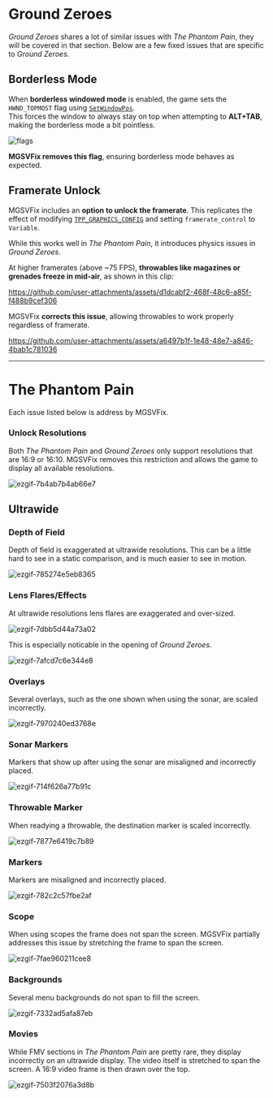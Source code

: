 # Ground Zeroes

*Ground Zeroes* shares a lot of similar issues with *The Phantom Pain*, they will be covered in that section. Below are a few fixed issues that are specific to *Ground Zeroes*.

## Borderless Mode  

When **borderless windowed mode** is enabled, the game sets the `HWND_TOPMOST` flag using [`SetWindowPos`](https://learn.microsoft.com/en-us/windows/win32/api/winuser/nf-winuser-setwindowpos).  
This forces the window to always stay on top when attempting to **ALT+TAB**, making the borderless mode a bit pointless.  

![flags](https://github.com/user-attachments/assets/35185a31-52dd-4970-aba5-d2c54860edc3)  

**MGSVFix removes this flag**, ensuring borderless mode behaves as expected.

## Framerate Unlock  

MGSVFix includes an **option to unlock the framerate**. This replicates the effect of modifying [`TPP_GRAPHICS_CONFIG`](https://www.pcgamingwiki.com/wiki/Metal_Gear_Solid_V:_The_Phantom_Pain#High_frame_rate) and setting `framerate_control` to `Variable`.  

While this works well in *The Phantom Pain*, it introduces physics issues in *Ground Zeroes*.  
 
At higher framerates (above ~75 FPS), **throwables like magazines or grenades freeze in mid-air**, as shown in this clip:  

https://github.com/user-attachments/assets/d1dcabf2-468f-48c6-a85f-f488b9cef306

MGSVFix **corrects this issue**, allowing throwables to work properly regardless of framerate.  

https://github.com/user-attachments/assets/a6497b1f-1e48-48e7-a846-4bab1c781036

---

# The Phantom Pain

Each issue listed below is address by MGSVFix.

### Unlock Resolutions

Both *The Phantom Pain* and *Ground Zeroes* only support resolutions that are 16:9 or 16:10. MGSVFix removes this restriction and allows the game to display all available resolutions.

![ezgif-7b4ab7b4ab66e7](https://github.com/user-attachments/assets/6bbb8585-0f69-4032-8bf1-6cfd2b7aa20b)

## Ultrawide

### Depth of Field

Depth of field is exaggerated at ultrawide resolutions. This can be a little hard to see in a static comparison, and is much easier to see in motion.

![ezgif-785274e5eb8365](https://github.com/user-attachments/assets/c25eabe5-6352-4cf9-ace9-b06b3c830739)

### Lens Flares/Effects

At ultrawide resolutions lens flares are exaggerated and over-sized.

![ezgif-7dbb5d44a73a02](https://github.com/user-attachments/assets/49ba2854-d9c9-42ba-9696-4a105de05ca1)

This is especially noticable in the opening of *Ground Zeroes*.

![ezgif-7afcd7c6e344e8](https://github.com/user-attachments/assets/f6d72eb7-670f-441d-b546-fb0ea708623c)

### Overlays

Several overlays, such as the one shown when using the sonar, are scaled incorrectly.

![ezgif-7970240ed3768e](https://github.com/user-attachments/assets/e7aa7924-bb41-4ff8-8de0-9c3fa5272369)

### Sonar Markers

Markers that show up after using the sonar are misaligned and incorrectly placed.

![ezgif-714f626a77b91c](https://github.com/user-attachments/assets/4e2bea6c-8a60-4196-8aef-b2844015915c)

### Throwable Marker

When readying a throwable, the destination marker is scaled incorrectly.

![ezgif-7877e6419c7b89](https://github.com/user-attachments/assets/364b5545-8295-4c47-b085-e20d6a1d82bc)

### Markers

Markers are misaligned and incorrectly placed.

![ezgif-782c2c57fbe2af](https://github.com/user-attachments/assets/c81b42d4-4383-46d0-bfef-3363682ce796)

### Scope

When using scopes the frame does not span the screen. MGSVFix partially addresses this issue by stretching the frame to span the screen.

![ezgif-7fae960211cee8](https://github.com/user-attachments/assets/15471535-4943-4f9d-ae14-4e0e8521d25f)

### Backgrounds

Several menu backgrounds do not span to fill the screen.

![ezgif-7332ad5afa87eb](https://github.com/user-attachments/assets/9c9fa39b-7ac6-4575-af93-6bc93985f801)

### Movies

While FMV sections in *The Phantom Pain* are pretty rare, they display incorrectly on an ultrawide display. The video itself is stretched to span the screen. A 16:9 video frame is then drawn over the top.

![ezgif-7503f2076a3d8b](https://github.com/user-attachments/assets/f0ed7293-b971-41a3-ab21-54e8d0d263cf)

